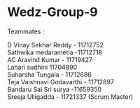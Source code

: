 # Wedz-Group-9
Teammates : 

D Vinay Sekhar Reddy - 11712752</br>
Sathwika medarametla -11712718</br>
AC Aravind Kumar - 11719427</br>
Lahari sudhini 11704890</br>
Suharsha Tungala - 11712686</br>
Teja Vaishnavi Godavarthi - 11712897</br>
Bandaru Sai Sri surya -11659350</br>
Sreeja Ulligadda - 11721337 (Scrum Master)</br>
